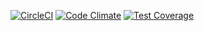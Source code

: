 [![CircleCI](https://circleci.com/gh/BrunoAzzi/vulcan-challenge.svg?style=svg)](https://circleci.com/gh/BrunoAzzi/vulcan-challenge)
[![Code Climate](https://codeclimate.com/github/BrunoAzzi/vulcan-challenge/badges/gpa.svg)](https://codeclimate.com/github/BrunoAzzi/vulcan-challenge)
[![Test Coverage](https://codeclimate.com/github/BrunoAzzi/vulcan-challenge/badges/coverage.svg)](https://codeclimate.com/github/BrunoAzzi/vulcan-challenge/coverage)
